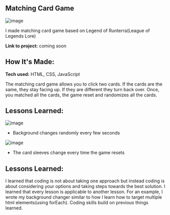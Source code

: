 ## Matching Card Game

![image](https://user-images.githubusercontent.com/112201564/198077661-1cfd2ff9-608e-4d1d-983f-a8b697aff270.png)

I made matching card game based on Legend of Runterra(League of Legends Lore)

**Link to project:** coming soon



## How It's Made:

**Tech used:** HTML, CSS, JavaScript

The matching card game allows you to click two cards. If the cards are the same, they stay facing up. If they are different they turn back over. Once, you matched all the cards, the game reset and randomizes all the cards. 


## Lessons Learned:

![image](https://user-images.githubusercontent.com/112201564/198077784-571e04ca-48ee-409d-be48-bffa8926f2bc.png)

- Background changes randomly every few seconds

![image](https://user-images.githubusercontent.com/112201564/198078135-61e871da-7270-4ca4-8335-8cbb4b6db64d.png)

- The card sleeves change every time the game resets 



## Lessons Learned:

I learned that coding is not about taking one approach but instead coding is about considering your options and taking steps towards the best solution. I learned that every lesson is applicable to another lesson. For an example, I wrote my background changer similar to how I learn how to target multiple html elements(using forEach). Coding skills build on previous things learned. 


